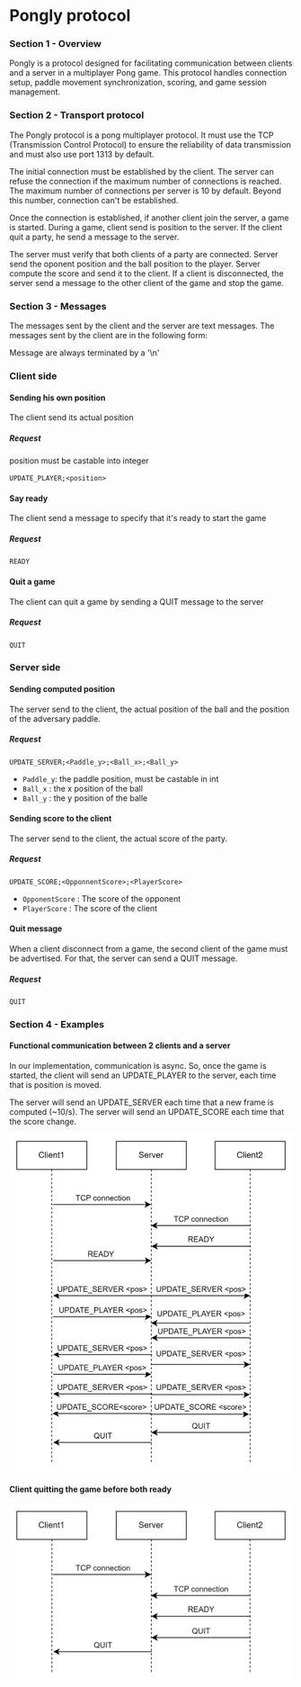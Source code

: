 # Pongly protocol

### Section 1 - Overview

Pongly is a protocol designed for facilitating communication between clients and a server in a multiplayer Pong game. This protocol handles connection setup, paddle movement synchronization, scoring, and game session management.

### Section 2 - Transport protocol

The Pongly protocol is a pong multiplayer protocol. It must use the TCP (Transmission Control Protocol) to ensure the reliability of data transmission and must also use port 1313 by default.

The initial connection must be established by the client. The server can refuse the connection if the maximum number of connections is reached. The maximum number of connections per server is 10 by default. Beyond this number, connection can't be established.

Once the connection is established, if another client join the server, a game is started. During a game, client send is position to the server. If the client quit a party, he send a message to the server.

The server must verify that both clients of a party are connected. Server send the oponent position and the ball position to the player. Server compute the score and send it to the client. If a client is disconnected, the server send a message to the other client of the game and stop the game.

### Section 3 - Messages

The messages sent by the client and the server are text messages. The messages sent by the client are in the following form:

Message are always terminated by a '\n'

### Client side

#### Sending his own position

The client send its actual position

##### Request

position must be castable into integer

```
UPDATE_PLAYER;<position>
```

#### Say ready

The client send a message to specify that it's ready to start the game

##### Request

```
READY
```

#### Quit a game

The client can quit a game by sending a QUIT message to the server

##### Request

```
QUIT
```

### Server side

#### Sending computed position

The server send to the client, the actual position of the ball and the position of the adversary paddle.

##### Request

```
UPDATE_SERVER;<Paddle_y>;<Ball_x>;<Ball_y>
```

- `Paddle_y`: the paddle position, must be castable in int
- `Ball_x` : the x position of the ball
- `Ball_y` : the y position of the balle

#### Sending score to the client

The server send to the client, the actual score of the party.

##### Request

```
UPDATE_SCORE;<OpponnentScore>;<PlayerScore>
```

- `OpponentScore` : The score of the opponent
- `PlayerScore` : The score of the client

#### Quit message

When a client disconnect from a game, the second client of the game must be advertised. For that, the server can send a QUIT message.

##### Request

```
QUIT
```

### Section 4 - Examples

#### Functional communication between 2 clients and a server
In our implementation, communication is async. So, once the game is started, the client will send an UPDATE_PLAYER to the server, each time that is position is moved.

The server will send an UPDATE_SERVER each time that a new frame is computed (~10/s). The server will send an UPDATE_SCORE each time that the score change.

![Alt text](image.png)

#### Client quitting the game before both ready

![Alt text](image-1.png)

